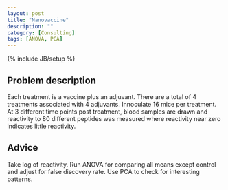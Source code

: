 ```yaml
---
layout: post
title: "Nanovaccine"
description: ""
category: [Consulting]
tags: [ANOVA, PCA]
---
```

{% include JB/setup %}

## Problem description

Each treatment is a vaccine plus an adjuvant.
There are a total of 4 treatments associated with 4 adjuvants. 
Innoculate 16 mice per treatment. 
At 3 different time points post treatment, 
blood samples are drawn and reactivity to 80 different peptides was 
measured where
reactivity near zero indicates little reactivity.



## Advice

Take log of reactivity. 
Run ANOVA for comparing all means except control and adjust for false 
discovery rate. 
Use PCA to check for interesting patterns.